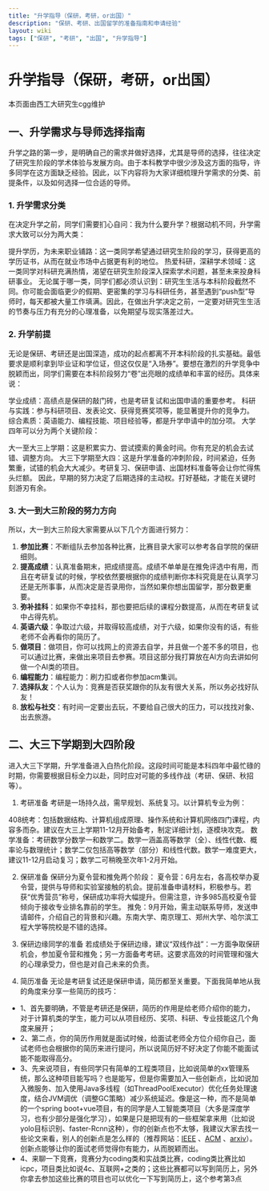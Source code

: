 ```yaml
---
title: "升学指导（保研，考研，or出国）"
description: "保研、考研、出国留学的准备指南和申请经验"
layout: wiki
tags: ["保研", "考研", "出国", "升学指导"]
---
```


# 升学指导（保研，考研，or出国）

本页面由西工大研究生cgg维护

## 一、升学需求与导师选择指南

升学之路的第一步，是明确自己的需求并做好选择，尤其是导师的选择，往往决定了研究生阶段的学术体验与发展方向。由于本科教学中很少涉及这方面的指导，许多同学在这方面缺乏经验。因此，以下内容将为大家详细梳理升学需求的分类、前提条件，以及如何选择一位合适的导师。

### 1. 升学需求分类

在决定升学之前，同学们需要扪心自问：我为什么要升学？根据动机不同，升学需求大致可以分为两大类：

提升学历，为未来职业铺路：这一类同学希望通过研究生阶段的学习，获得更高的学历证书，从而在就业市场中占据更有利的地位。
热爱科研，深耕学术领域：这一类同学对科研充满热情，渴望在研究生阶段深入探索学术问题，甚至未来投身科研事业。
无论属于哪一类，同学们都必须认识到：研究生生活与本科阶段截然不同。你可能会面临更少的假期、更密集的学习与科研任务，甚至遇到“push型”导师时，每天都被大量工作填满。因此，在做出升学决定之前，一定要对研究生生活的节奏与压力有充分的心理准备，以免期望与现实落差过大。

### 2. 升学前提

无论是保研、考研还是出国深造，成功的起点都离不开本科阶段的扎实基础。最低要求是顺利拿到毕业证和学位证，但这仅仅是“入场券”。要想在激烈的升学竞争中脱颖而出，同学们需要在本科阶段努力“卷”出亮眼的成绩单和丰富的经历。具体来说：

学业成绩：高绩点是保研的敲门砖，也是考研复试和出国申请的重要参考。
科研与实践：参与科研项目、发表论文、获得竞赛奖项等，能显著提升你的竞争力。
综合素质：英语能力、编程技能、项目经验等，都是升学申请中的加分项。
大学四年可以分为两个关键阶段：

大一至大三上学期：这是积累实力、尝试摸索的黄金时间。你有充足的机会去试错、调整方向。
大三下学期至大四：这是升学准备的冲刺阶段，时间紧迫，任务繁重，试错的机会大大减少。考研复习、保研申请、出国材料准备等会让你忙得焦头烂额。
因此，早期的努力决定了后期选择的主动权。打好基础，才能在关键时刻游刃有余。

### 3. 大一到大三阶段的努力方向

所以，大一到大三阶段大家需要从以下几个方面进行努力：

1. **参加比赛**：不断组队去参加各种比赛，比赛目录大家可以参考各自学院的保研细则。
2. **提高成绩**：认真准备期末，把成绩提高。成绩不单单是在推免评选中有用，而且在考研复试的时候，学校依然要根据你的成绩判断你本科究竟是在认真学习还是无所事事，从而决定是否录用你，当然如果你想出国留学，那分数更重要。
3. **弥补挂科**：如果你不幸挂科，那也要把后续的课程分数提高，从而在考研复试中占得先机。
4. **英语六级**：争取过六级，并取得较高成绩，对于六级，如果你没有的话，有些老师不会再看你的简历了。
5. **做项目**：做项目，你可以找网上的资源去自学，并且做一个差不多的项目，也可以通过比赛，来做出来项目去参赛。项目这部分我打算放在AI方向去讲如何做一个AI类的项目。
6. **编程能力**：编程能力：刷力扣或者你参加acm集训。
7. **选择队友**：个人认为：竞赛是否获奖跟你的队友有很大关系，所以务必找好队友！
8. **放松与社交**：有时间一定要出去玩，不要给自己很大的压力，可以找找对象、出去旅游。

## 二、大三下学期到大四阶段

进入大三下学期，升学准备进入白热化阶段。这段时间可能是本科四年中最忙碌的时期，你需要根据目标全力以赴，同时应对可能的多线作战（考研、保研、秋招等）。

1. 考研准备
考研是一场持久战，需早规划、系统复习。以计算机专业为例：

408统考：包括数据结构、计算机组成原理、操作系统和计算机网络四门课程，内容多而杂。建议在大三上学期11-12月开始备考，制定详细计划，逐模块攻克。
数学准备：考研数学分数学一和数学二。数学一涵盖高等数学（全）、线性代数、概率论与数理统计；数学二仅包括高等数学（部分）和线性代数。数学一难度更大，建议11-12月启动复习；数学二可稍晚至次年1-2月开始。

2. 保研准备
保研分为夏令营和推免两个阶段：
夏令营：6月左右，各高校举办夏令营，提供与导师和实验室接触的机会。提前准备申请材料，积极参与。若获“优秀营员”称号，保研成功率将大幅提升。但需注意，许多985高校夏令营倾向于接收专业排名靠前的学生。
推免：9月开始，需主动联系导师，发送申请邮件，介绍自己的背景和兴趣。东南大学、南京理工、郑州大学、哈尔滨工程大学等院校是不错的选择。

3. 保研边缘同学的准备
若成绩处于保研边缘，建议“双线作战”：一方面争取保研机会，参加夏令营和推免；另一方面备考考研。这要求高效的时间管理和强大的心理承受力，但也是对自己未来的负责。

4. 简历准备
无论是考研复试还是保研申请，简历都至关重要。下面我简单地从我的角度来分享一些简历的技巧：
* 1、首先要明确，不管是考研还是保研，简历的作用是给老师介绍你的能力，对于计算机类的学生，能力可以从项目经历、奖项、科研、专业技能这几个角度来展开；
* 2、第二点，你的简历作用就是面试时候，给面试老师全方位介绍你自己，面试老师也会根据你的简历来进行提问，所以说简历好不好决定了你能不能面试能不能取得高分。
* 3、先来说项目，有些同学只有简单的工程类项目，比如说简单的xx管理系统，那么这种项目能写吗？也是能写，但是你需要加入一些创新点，比如说加入微服务、加入使用Java多线程（如ThreadPoolExecutor）优化任务处理速度，结合JVM调优（调整GC策略）减少系统延迟。像是这一种，而不是简单的一个spring boot+vue项目，有的同学是人工智能类项目（大多是深度学习，也有少部分是强化学习），如果是只是把现有的一些框架拿来用（比如说yolo目标识别、faster-Rcnn这种），你的创新点也不太够，我建议大家去找一些论文来看，别人的创新点是怎么样的（推荐网站：[IEEE](https://ieeexplore.ieee.org/Xplore/home.jsp) 、[ACM](https://dl.acm.org/)  、[arxiv](https://arxiv.org/)）。创新点能够让你的面试老师觉得你有能力，从而脱颖而出。
* 4、来聊一下竞赛，竞赛分为coding类和实战类比赛，coding类比赛比如icpc，项目类比如说4c、互联网+之类的；这些比赛都可以写到简历上，另外你拿去参加这些比赛的项目也可以优化一下写到简历上，这个参考第3点
